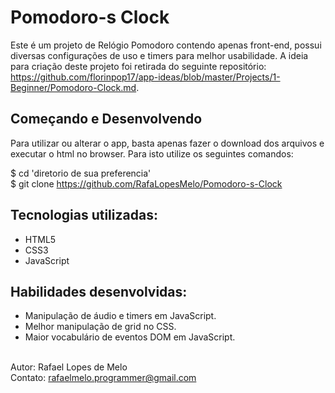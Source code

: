 # Pomodoro-s Clock

Este é um projeto de Relógio Pomodoro contendo apenas front-end, possui diversas configurações de uso e timers para melhor usabilidade. 
A ideia para criação deste projeto foi retirada do seguinte repositório: https://github.com/florinpop17/app-ideas/blob/master/Projects/1-Beginner/Pomodoro-Clock.md.

## Começando e Desenvolvendo

Para utilizar ou alterar o app, basta apenas fazer o download dos arquivos e executar o html no browser. Para isto utilize os seguintes comandos:

  $ cd 'diretorio de sua preferencia' <br>
  $ git clone https://github.com/RafaLopesMelo/Pomodoro-s-Clock

## Tecnologias utilizadas:
* HTML5
* CSS3
* JavaScript

## Habilidades desenvolvidas: 
- Manipulação de áudio e timers em JavaScript.
- Melhor manipulação de grid no CSS.
- Maior vocabulário de eventos DOM em JavaScript. 
<br><br>

Autor: Rafael Lopes de Melo <br>
Contato: rafaelmelo.programmer@gmail.com
